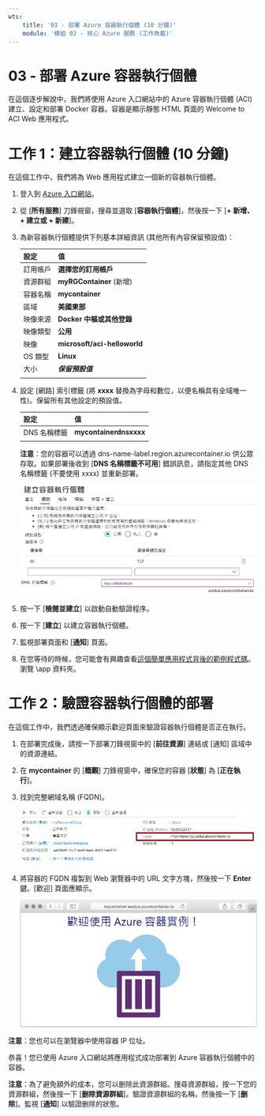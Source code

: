 ```yaml
---
wts:
    title: '03 - 部署 Azure 容器執行個體 (10 分鐘)'
    module: '模組 02 - 核心 Azure 服務 (工作負載)'
---
```


# 03 - 部署 Azure 容器執行個體

在這個逐步解說中，我們將使用 Azure 入口網站中的 Azure 容器執行個體 (ACI) 建立、設定和部署 Docker 容器。容器是顯示靜態 HTML 頁面的 Welcome to ACI Web 應用程式。 

# 工作 1：建立容器執行個體 (10 分鐘)

在這個工作中，我們將為 Web 應用程式建立一個新的容器執行個體。 

1. 登入到 [Azure 入口網站](https://portal.azure.com)。

2. 從 [**所有服務**] 刀鋒視窗，搜尋並選取 [**容器執行個體**]，然後按一下 [**+ 新增、+ 建立或 + 新建**]。 

3. 為新容器執行個體提供下列基本詳細資訊 (其他所有內容保留預設值)： 

	| 設定| 值|
	|----|----|
	| 訂用帳戶 | **選擇您的訂用帳戶** |
	| 資源群組 | **myRGContainer** (新增) |
	| 容器名稱| **mycontainer**|
	| 區域 | **美國東部** |
	| 映像來源| **Docker 中樞或其他登錄**|
	| 映像類型| **公用**|
	| 映像| **microsoft/aci-helloworld**|
	| OS 類型| **Linux** |
	| 大小| ***保留預設值***|
	|||

4. 設定 [網路] 索引標籤 (將 **xxxx** 替換為字母和數位，以便名稱具有全域唯一性)。保留所有其他設定的預設值。

	| 設定| 值|
	|--|--|
	| DNS 名稱標籤| **mycontainerdnsxxxx** |
	|||
	
	**注意**：您的容器可以透過 dns-name-label.region.azurecontainer.io 供公眾存取。如果部署後收到 [**DNS 名稱標籤不可用**] 錯誤訊息，請指定其他 DNS 名稱標籤 (不要使用 xxxx) 並重新部署。 


	![Azure 入口網站中 [建立容器執行個體] 刀鋒視窗的 [設定] 窗格的螢幕擷取畫面，輸入了 DNS 名稱標籤。 ](../images/0201.png)

5. 按一下 [**檢閱並建立**] 以啟動自動驗證程序。

6. 按一下 [**建立**] 以建立容器執行個體。 

7. 監視部署頁面和 [**通知**] 頁面。 

8. 在您等待的時候，您可能會有興趣查看[這個簡單應用程式背後的範例程式碼](https://github.com/Azure-Samples/aci-helloworld)。瀏覽 \app 資料夾。 

# 工作 2：驗證容器執行個體的部署

在這個工作中，我們透過確保顯示歡迎頁面來驗證容器執行個體是否正在執行。

1. 在部署完成後，請按一下部署刀鋒視窗中的 [**前往資源**] 連結或 [通知] 區域中的資源連結。

2. 在 **mycontainer** 的 [**概觀**] 刀鋒視窗中，確保您的容器 [**狀態**] 為 [**正在執行**]。 

3. 找到完整網域名稱 (FQDN)。

	![Azure 入口網站中新建立容器的 [概觀] 窗格的螢幕擷取畫面，其中醒目提示了 FQDN。 ](../images/0202.png)

2. 將容器的 FQDN 複製到 Web 瀏覽器中的 URL 文字方塊，然後按一下 **Enter** 鍵。[歡迎] 頁面應顯示。 

	![在 Web 瀏覽器中顯示的 ACI 歡迎訊息熒幕擷取畫面。](../images/0203.png)

**注意**：您也可以在瀏覽器中使用容器 IP 位址。 

恭喜！您已使用 Azure 入口網站將應用程式成功部署到 Azure 容器執行個體中的容器。

**注意**：為了避免額外的成本，您可以删除此資源群組。搜尋資源群組，按一下您的資源群組，然後按一下 [**删除資源群組**]。驗證資源群組的名稱，然後按一下 [**删除**]。監視 [**通知**] 以驗證删除的狀態。
